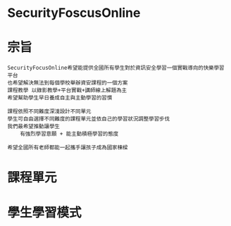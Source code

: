 # SecurityFoscusOnline
# 宗旨
```
SecurityFocusOnline希望能提供全國所有學生對於資訊安全學習一個實戰導向的快樂學習平台
也希望解決無法到每個學校舉辦資安課程的一個方案
課程教學 以錄影教學+平台實戰+講師線上解題為主
希望幫助學生早日養成自主與主動學習的習慣

課程依照不同難度深淺設計不同單元
學生可自由選擇不同難度的課程單元並依自己的學習狀況調整學習步伐
我們最希望推動讓學生
    有強烈學習意願 + 能主動積極學習的態度

希望全國所有老師都能一起攜手讓孩子成為國家棟樑
```
# 課程單元

# 學生學習模式

